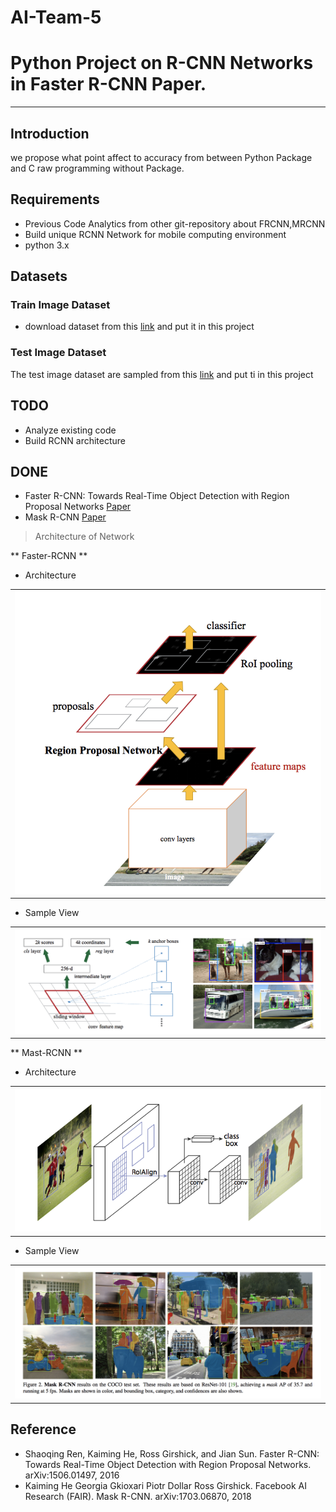 # AI-Team-5
# Python Project on R-CNN Networks in Faster R-CNN Paper.
___
## Introduction
we propose what point affect to accuracy from between Python Package and C raw programming without Package.

## Requirements

- Previous Code Analytics from other git-repository about FRCNN,MRCNN
- Build unique RCNN Network for mobile computing environment
- python 3.x

## Datasets

### Train Image Dataset
- download dataset from this [link](https://www.cs.toronto.edu/~kriz/cifar.html) and put it in this project

### Test Image Dataset
The test image dataset are sampled from this [link](https://www.cs.toronto.edu/~kriz/cifar.html) and put ti in this project

## TODO
* Analyze existing code
* Build RCNN architecture

## DONE
* Faster R-CNN: Towards Real-Time Object Detection with Region Proposal Networks [Paper](https://arxiv.org/pdf/1506.01497)
* Mask R-CNN [Paper](https://arxiv.org/abs/1703.06870)


> Architecture of Network

 ** Faster-RCNN **

- Architecture
<table>
  <tr>
    <td>
     <img src="images/architecture_of_frcnn.png"/>
    </td>
  </tr>
</table>

- Sample View
<table>
  <tr>
    <td>
      <img src="images/sample_view_of_frcnn.png"/>
    </td>
  </tr>
</table>
  
  
 ** Mast-RCNN **

- Architecture
<table>
  <tr>
    <td>
     <img src="images/architecture_of_mrcnn.png"/>
    </td>
  </tr>
</table>

- Sample View
<table>
  <tr>
    <td>
      <img src="images/sample_view_of_mrcnn.png"/>
    </td>
  </tr>
</table>


## Reference
- Shaoqing Ren, Kaiming He, Ross Girshick, and Jian Sun. Faster R-CNN: Towards Real-Time Object
Detection with Region Proposal Networks. arXiv:1506.01497, 2016
- Kaiming He Georgia Gkioxari Piotr Dollar Ross Girshick. Facebook AI Research (FAIR). Mask R-CNN. arXiv:1703.06870, 2018
